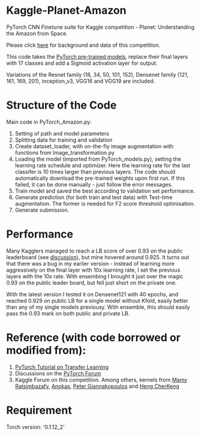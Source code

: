 # Kaggle-Planet-Amazon
PyTorch CNN Finetune suite for Kaggle competition - Planet: Understanding the Amazon from Space.

Please click [here](https://www.kaggle.com/c/planet-understanding-the-amazon-from-space) for background and data of this competition.

This code takes the [PyTorch pre-trained models](http://pytorch.org/docs/master/torchvision/models.html), replace their final layers with 17 classes and add a Sigmoid activation layer for output. 

Variations of the Resnet family (18, 34, 50, 101, 152), Densenet family (121, 161, 169, 201), inception_v3, VGG16 and VGG19 are included.

# Structure of the Code
Main code in PyTorch_Amazon.py:
   1. Setting of path and model parameters
   1. Splitting data for training and validation
   1. Create dataset_loader, with on-the-fly image augmentation with functions from Image_transformation.py
   1. Loading the model (imported from PyTorch_models.py), setting the learning rate schedule and optimizer. Here the learning rate for the last classifer is 10 times larger than previous layers. The code should automatically download the pre-trained weights upon first run. If this failed, it can be done manually - just follow the error messages.
   1. Train model and saved the best according to validation set performance.
   1. Generate prediction (for both train and test data) with Test-time augmentation. The former is needed for F2 score threshold optimisation.
   1. Generate submission.

# Performance
Many Kagglers managed to reach a LB score of over 0.93 on the public leaderboard (see [discussion](https://www.kaggle.com/c/planet-understanding-the-amazon-from-space/discussion/35797)), but mine hovered around 0.925. It turns out that there was a bug in my earlier version - instead of learning more aggressively on the final layer with 10x learning rate, I set the previous layers with the 10x rate. With ensembing I brought it just over the magic 0.93 on the public leader board, but fell just short on the private one. 

With the latest version I tested it on Densenet121 with 40 epochs, and reached 0.929 on public LB for a single model without Kfold, easily better than any of my single models previousy. With ensemble, this should easily pass the 0.93 mark on both public and private LB.

# Reference (with code borrowed or modified from):
1. [PyTorch Tutorial on Transfer Learning](http://pytorch.org/tutorials/)
2. Discussions on the [PyTorch Forum](https://discuss.pytorch.org/t/how-to-perform-finetuning-in-pytorch/419/11)
3. Kaggle Forum on this competition. Among others, kernels from [Mamy Ratsimbazafy](https://www.kaggle.com/mratsim/starting-kit-for-pytorch-deep-learning), [Anokas](https://www.kaggle.com/c/planet-understanding-the-amazon-from-space/discussion/32475), [Peter Giannakopoulos](https://www.kaggle.com/petrosgk/keras-vgg19-0-93028-private-lb) and [Heng CherKeng](https://www.kaggle.com/c/planet-understanding-the-amazon-from-space/discussion/33559)

# Requirement
Torch version: '0.1.12_2'
